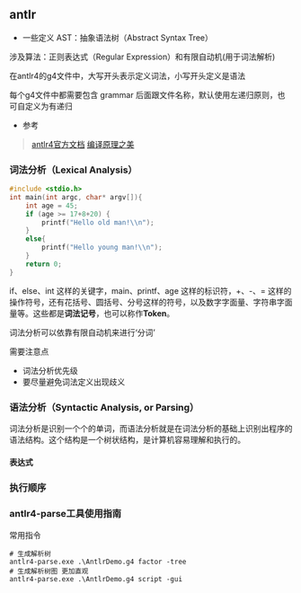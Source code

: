 ## antlr

- 一些定义
AST：抽象语法树（Abstract Syntax Tree）

涉及算法：正则表达式（Regular Expression）和有限自动机(用于词法解析)

在antlr4的g4文件中，大写开头表示定义词法，小写开头定义是语法

每个g4文件中都需要包含 grammar 后面跟文件名称，默认使用左递归原则，也可自定义为有递归

- 参考
>  [antlr4官方文档](https://github.com/antlr/antlr4/blob/4.6/doc/index.md)
>  [编译原理之美](https://time.geekbang.org/column/article/118132)

### 词法分析（Lexical Analysis）

```c
#include <stdio.h>
int main(int argc, char* argv[]){
    int age = 45;
    if (age >= 17+8+20) {
        printf("Hello old man!\\n");
    }
    else{
        printf("Hello young man!\\n");
    }
    return 0;
}
```
if、else、int 这样的关键字，main、printf、age 这样的标识符，+、-、= 这样的操作符号，还有花括号、圆括号、分号这样的符号，以及数字字面量、字符串字面量等。这些都是**词法记号**，也可以称作**Token**。

词法分析可以依靠有限自动机来进行‘分词’

需要注意点
- 词法分析优先级
- 要尽量避免词法定义出现歧义

### 语法分析（Syntactic Analysis, or Parsing）

词法分析是识别一个个的单词，而语法分析就是在词法分析的基础上识别出程序的语法结构。这个结构是一个树状结构，是计算机容易理解和执行的。

#### 表达式


### 执行顺序

### antlr4-parse工具使用指南

常用指令
```shell
# 生成解析树
antlr4-parse.exe .\AntlrDemo.g4 factor -tree
# 生成解析树图 更加直观
antlr4-parse.exe .\AntlrDemo.g4 script -gui
```